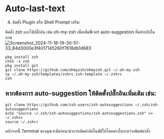 # Auto-last-text
4. ติดตั้ง Plugin หรือ Shell Prompt เสริม:

ติดตั้ง zsh และใช้ปลั๊กอิน เช่น oh-my-zsh เพื่อเพิ่มฟีเจอร์ auto-suggestion ที่คล้ายกับในภาพ
![Screenshot_2024-11-18-19-30-51-33_84d3000e3f4017145260f7618db1d683](https://github.com/user-attachments/assets/b14f947a-d445-4f91-9cfb-4fbbb86ed4a5)

```shell
pkg install zsh
chsh -s zsh
pkg install git
git clone https://github.com/ohmyzsh/ohmyzsh.git ~/.oh-my-zsh
cp ~/.oh-my-zsh/templates/zshrc.zsh-template ~/.zshrc
zsh
```

## หากต้องการ auto-suggestion ให้ติดตั้งปลั๊กอินเพิ่มเติม เช่น:

```
git clone https://github.com/zsh-users/zsh-autosuggestions ~/.zsh/zsh-autosuggestions
echo "source ~/.zsh/zsh-autosuggestions/zsh-autosuggestions.zsh" >> ~/.zshrc
source ~/.zshrc
```



หลังจากนี้ Terminal ของคุณจะมีคำแนะนำการเติมคำอัตโนมัติให้โดยตรงในระหว่างพิมพ์คำสั่ง
